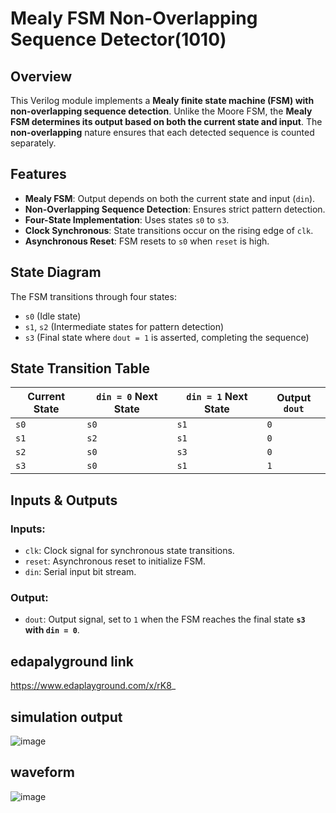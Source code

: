 # Mealy FSM Non-Overlapping Sequence Detector(1010)

## Overview
This Verilog module implements a **Mealy finite state machine (FSM) with non-overlapping sequence detection**. Unlike the Moore FSM, the **Mealy FSM determines its output based on both the current state and input**. The **non-overlapping** nature ensures that each detected sequence is counted separately.

## Features
- **Mealy FSM**: Output depends on both the current state and input (`din`).
- **Non-Overlapping Sequence Detection**: Ensures strict pattern detection.
- **Four-State Implementation**: Uses states `s0` to `s3`.
- **Clock Synchronous**: State transitions occur on the rising edge of `clk`.
- **Asynchronous Reset**: FSM resets to `s0` when `reset` is high.

## State Diagram
The FSM transitions through four states:

- `s0` (Idle state)
- `s1`, `s2` (Intermediate states for pattern detection)
- `s3` (Final state where `dout = 1` is asserted, completing the sequence)

## State Transition Table

| Current State | `din = 0` Next State | `din = 1` Next State | Output `dout` |
|--------------|--------------------|--------------------|------------|
| `s0`        | `s0`               | `s1`               | `0`        |
| `s1`        | `s2`               | `s1`               | `0`        |
| `s2`        | `s0`               | `s3`               | `0`        |
| `s3`        | `s0`               | `s1`               | `1`        |

## Inputs & Outputs
### Inputs:
- `clk`: Clock signal for synchronous state transitions.
- `reset`: Asynchronous reset to initialize FSM.
- `din`: Serial input bit stream.

### Output:
- `dout`: Output signal, set to `1` when the FSM reaches the final state **`s3` with `din = 0`**.
   
## edapalyground link
https://www.edaplayground.com/x/rK8_

## simulation output
![image](https://github.com/user-attachments/assets/700ac0a3-16a0-4e4d-a327-144ec4ddf4ed)

## waveform
![image](https://github.com/user-attachments/assets/50ea9bab-3d35-4918-bc95-f09c44cb62a4)

